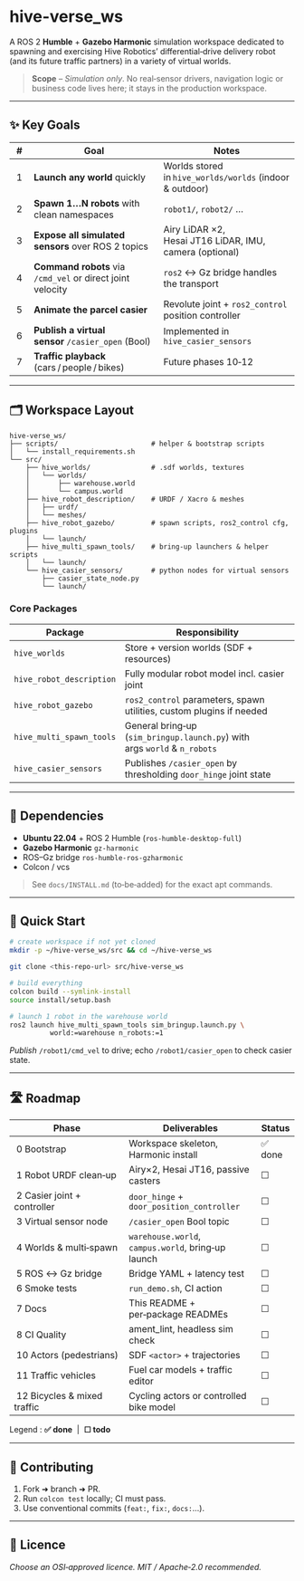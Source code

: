 # hive-verse\_ws

A ROS 2 **Humble** + **Gazebo Harmonic** simulation workspace dedicated to spawning and exercising Hive Robotics’ differential‑drive delivery robot (and its future traffic partners) in a variety of virtual worlds.

> **Scope** – *Simulation only*. No real‑sensor drivers, navigation logic or business code lives here; it stays in the production workspace.

---

## ✨ Key Goals

|  #  | Goal                                                       | Notes                                                    |
| --- | ---------------------------------------------------------- | -------------------------------------------------------- |
|  1  | **Launch any world** quickly                               | Worlds stored in `hive_worlds/worlds` (indoor & outdoor) |
|  2  | **Spawn 1…N robots** with clean namespaces                 | `robot1/`, `robot2/` …                                   |
|  3  | **Expose all simulated sensors** over ROS 2 topics         | Airy LiDAR ×2, Hesai JT16 LiDAR, IMU, camera (optional)  |
|  4  | **Command robots** via `/cmd_vel` or direct joint velocity | `ros2` ↔ Gz bridge handles the transport                 |
|  5  | **Animate the parcel casier**                              | Revolute joint + `ros2_control` position controller      |
|  6  | **Publish a virtual sensor** `/casier_open` (Bool)         | Implemented in `hive_casier_sensors`                     |
|  7  | **Traffic playback** (cars / people / bikes)               | Future phases 10‑12                                      |

---

## 🗂 Workspace Layout

```
hive-verse_ws/
├── scripts/                       # helper & bootstrap scripts
│   └── install_requirements.sh  
└── src/
    ├── hive_worlds/               # .sdf worlds, textures
    │   └── worlds/
    │       ├── warehouse.world
    │       └── campus.world
    ├── hive_robot_description/    # URDF / Xacro & meshes
    │   ├── urdf/
    │   └── meshes/
    ├── hive_robot_gazebo/         # spawn scripts, ros2_control cfg, plugins
    │   └── launch/
    ├── hive_multi_spawn_tools/    # bring‑up launchers & helper scripts
    │   └── launch/
    └── hive_casier_sensors/       # python nodes for virtual sensors
        ├── casier_state_node.py
        └── launch/
```

### Core Packages

| Package                  | Responsibility                                                            |
| ------------------------ | ------------------------------------------------------------------------- |
| `hive_worlds`            | Store + version worlds (SDF + resources)                                  |
| `hive_robot_description` | Fully modular robot model incl. casier joint                              |
| `hive_robot_gazebo`      | `ros2_control` parameters, spawn utilities, custom plugins if needed      |
| `hive_multi_spawn_tools` | General bring‑up (`sim_bringup.launch.py`) with args `world` & `n_robots` |
| `hive_casier_sensors`    | Publishes `/casier_open` by thresholding `door_hinge` joint state         |

---

## 🔧 Dependencies

* **Ubuntu 22.04** + ROS 2 Humble (`ros-humble-desktop-full`)
* **Gazebo Harmonic** `gz-harmonic`
* ROS–Gz bridge `ros-humble-ros-gzharmonic`
* Colcon / vcs

> See `docs/INSTALL.md` (to‑be‑added) for the exact apt commands.

---

## 🚀 Quick Start

```bash
# create workspace if not yet cloned
mkdir -p ~/hive-verse_ws/src && cd ~/hive-verse_ws

git clone <this‑repo‑url> src/hive-verse_ws

# build everything
colcon build --symlink-install
source install/setup.bash

# launch 1 robot in the warehouse world
ros2 launch hive_multi_spawn_tools sim_bringup.launch.py \
          world:=warehouse n_robots:=1
```

*Publish* `/robot1/cmd_vel` to drive; echo `/robot1/casier_open` to check casier state.

---

## 🛣 Roadmap

| Phase                        | Deliverables                                       | Status |
| ---------------------------- | -------------------------------------------------- | ------ |
|  0 Bootstrap                 | Workspace skeleton, Harmonic install               | ✅ done |
|  1 Robot URDF clean‑up       | Airy×2, Hesai JT16, passive casters                | ☐      |
|  2 Casier joint + controller | `door_hinge` + `door_position_controller`          | ☐      |
|  3 Virtual sensor node       | `/casier_open` Bool topic                          | ☐      |
|  4 Worlds & multi‑spawn      | `warehouse.world`, `campus.world`, bring‑up launch | ☐      |
|  5 ROS ↔ Gz bridge           | Bridge YAML + latency test                         | ☐      |
|  6 Smoke tests               | `run_demo.sh`, CI action                           | ☐      |
|  7 Docs                      | This README + per‑package READMEs                  | ☐      |
|  8 CI Quality                | ament\_lint, headless sim check                    | ☐      |
|  10 Actors (pedestrians)     | SDF `<actor>` + trajectories                       | ☐      |
|  11 Traffic vehicles         | Fuel car models + traffic editor                   | ☐      |
|  12 Bicycles & mixed traffic | Cycling actors or controlled bike model            | ☐      |

Legend : **✅ done**  |  **☐ todo**

---

## 🤝 Contributing

1. Fork ➜ branch ➜ PR.
2. Run `colcon test` locally; CI must pass.
3. Use conventional commits (`feat:`, `fix:`, `docs:`...).

---

## 📄 Licence

*Choose an OSI‑approved licence. MIT / Apache‑2.0 recommended.*
